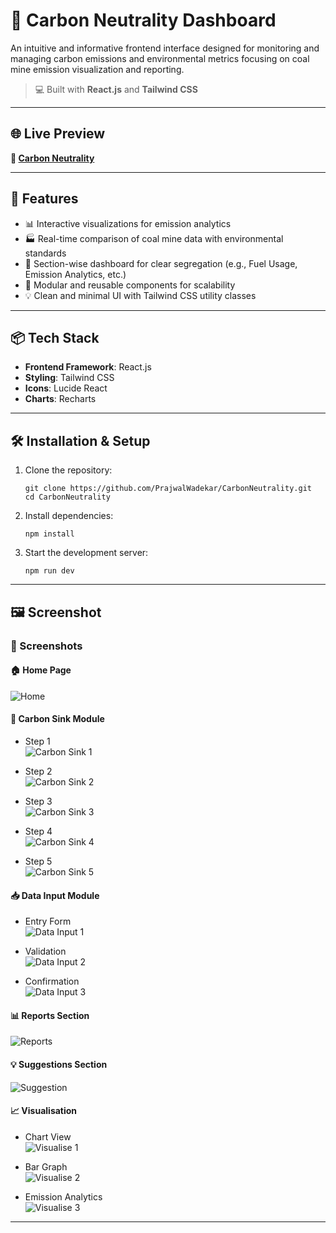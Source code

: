 # 🌱 Carbon Neutrality Dashboard

An intuitive and informative frontend interface designed for monitoring and managing carbon emissions and environmental metrics focusing on coal mine emission visualization and reporting.

> 💻 Built with **React.js** and **Tailwind CSS**

---

## 🌐 Live Preview

**🔗 [Carbon Neutrality](https://carbon-neutrality-e8ha.vercel.app/)**


---

## 🚀 Features

- 📊 Interactive visualizations for emission analytics
- 🏭 Real-time comparison of coal mine data with environmental standards
- 📁 Section-wise dashboard for clear segregation (e.g., Fuel Usage, Emission Analytics, etc.)
- 🧩 Modular and reusable components for scalability
- 💡 Clean and minimal UI with Tailwind CSS utility classes

---


## 📦 Tech Stack

- **Frontend Framework**: React.js
- **Styling**: Tailwind CSS
- **Icons**: Lucide React
- **Charts**: Recharts

---


## 🛠️ Installation & Setup

1. Clone the repository:

       git clone https://github.com/PrajwalWadekar/CarbonNeutrality.git
       cd CarbonNeutrality

2. Install dependencies:

       npm install

3. Start the development server:

       npm run dev

---

## 🖼️ Screenshot



### 📸 Screenshots

#### 🏠 Home Page
![Home](./Output/Home.png)

#### 🌿 Carbon Sink Module
- Step 1  
  ![Carbon Sink 1](./Output/CarbonSink1.png)

- Step 2  
  ![Carbon Sink 2](./Output/CarbonSink2.png)

- Step 3  
  ![Carbon Sink 3](./Output/CarbonSink3.png)

- Step 4  
  ![Carbon Sink 4](./Output/CarbonSink4.png)

- Step 5  
  ![Carbon Sink 5](./Output/CarbonSink5.png)

#### 📥 Data Input Module
- Entry Form  
  ![Data Input 1](./Output/DataInput1.png)

- Validation  
  ![Data Input 2](./Output/DataInput2.png)

- Confirmation  
  ![Data Input 3](./Output/DataInput3.png)

#### 📊 Reports Section
![Reports](./Output/Reports.png)

#### 💡 Suggestions Section
![Suggestion](./Output/Suggestion.png)

#### 📈 Visualisation
- Chart View  
  ![Visualise 1](./Output/Visualise1.png)

- Bar Graph  
  ![Visualise 2](./Output/Visualise2.png)

- Emission Analytics  
  ![Visualise 3](./Output/Visualise3.png)


---





